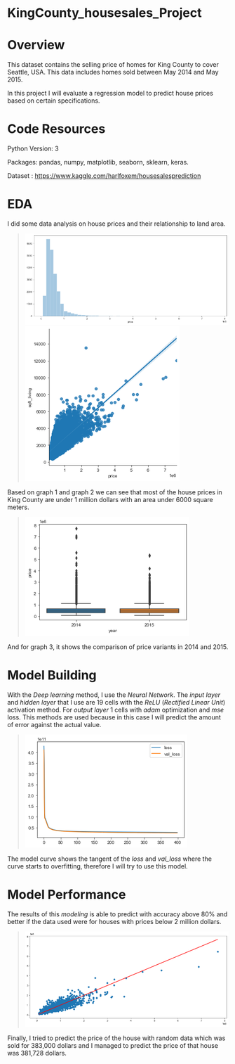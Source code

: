 # KingCounty_housesales_Project

# Overview
This dataset contains the selling price of homes for King County to cover Seattle, USA. This data includes homes sold between May 2014 and May 2015.

In this project I will evaluate a regression model to predict house prices based on certain specifications.

# Code Resources

Python Version: 3

Packages: pandas, numpy, matplotlib, seaborn, sklearn, keras.

Dataset : https://www.kaggle.com/harlfoxem/housesalesprediction

# EDA

I did some data analysis on house prices and their relationship to land area.

>![Harga Rumah](/harga_rumah.png)
>![Harga Rumah Luas](/luas_harga.png)

Based on graph 1 and graph 2 we can see that most of the house prices in King County are under 1 million dollars with an area under 6000 square meters.

>![Harga Tahun](/harga_tahunan.png)

And for graph 3, it shows the comparison of price variants in 2014 and 2015.

# Model Building
With the _Deep learning_ method, I use the _Neural Network_. The _input layer_ and _hidden layer_ that I use are 19 cells with the _ReLU_ (_Rectified Linear Unit_) activation method. For _output layer_ 1 cells with _adam_ optimization and _mse_ loss. This methods are used because in this case I will predict the amount of error against the actual value.

>![model](/model.png)

The model curve shows the tangent of the _loss_ and _val_loss_ where the curve starts to overfitting, therefore I will try to use this model.
# Model Performance

The results of this _modeling_ is able to predict with accuracy above 80% and better if the data used were for houses with prices below 2 million dollars.

>![model](/prediksi_harga.png)

Finally, I tried to predict the price of the house with random data which was sold for 383,000 dollars and I managed to predict the price of that house was 381,728 dollars.
